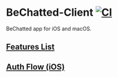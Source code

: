 # BeChatted-Client [![CI](https://github.com/VMironiuk/BeChatted-Client/actions/workflows/CI.yml/badge.svg)](https://github.com/VMironiuk/BeChatted-Client/actions/workflows/CI.yml)

BeChatted app for iOS and macOS.

## [Features List](Spec/features-list.md)
## [Auth Flow (iOS)](Spec/flows/auth-flow-ios.md)